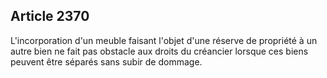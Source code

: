 Article 2370
----
L'incorporation d'un meuble faisant l'objet d'une réserve de propriété à un
autre bien ne fait pas obstacle aux droits du créancier lorsque ces biens
peuvent être séparés sans subir de dommage.
